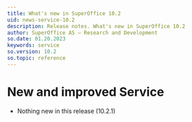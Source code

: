 ```yaml
---
title: What's new in SuperOffice 10.2
uid: news-service-10.2
description: Release notes. What's new in SuperOffice 10.2
author: SuperOffice AS – Research and Development
so.date: 01.20.2023
keywords: service
so.version: 10.2
so.topic: reference
---
```


# New and improved Service

* Nothing new in this release (10.2.1)

<!-- Referenced links-->
